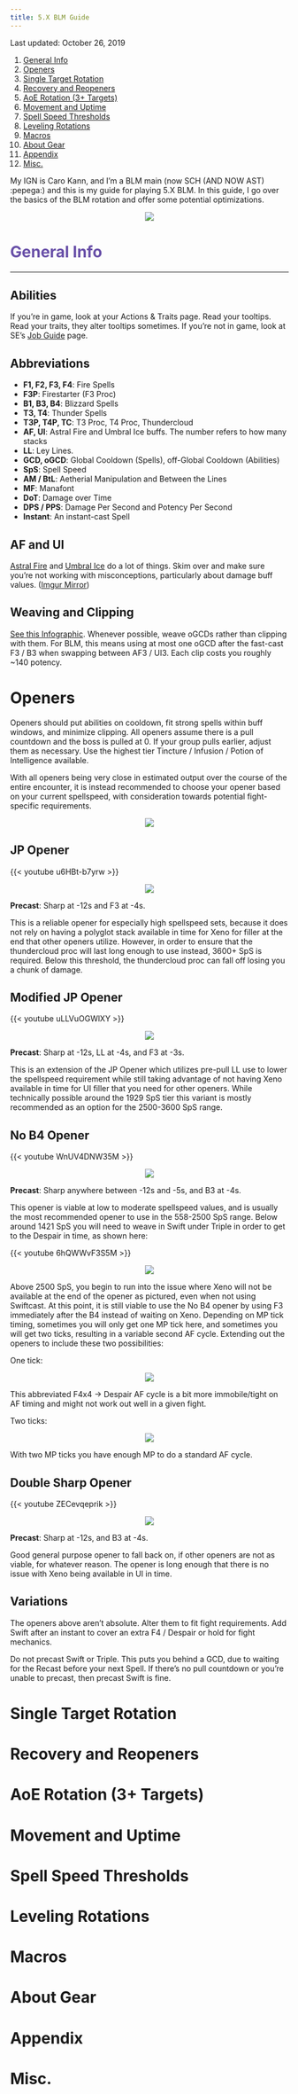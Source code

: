 ```yaml
---
title: 5.X BLM Guide
---
```

<style>
  heading1{
    color:#674ea7";
  }
</style>

Last updated: October 26, 2019

1. [General Info](#general-info)
2. [Openers](#openers)
3. [Single Target Rotation](#single-target-rotation)
4. [Recovery and Reopeners](#recovery-and-reopeners)
5. [AoE Rotation (3+ Targets)](#aoe-rotation-3-targets)
6. [Movement and Uptime](#movement-and-uptime)
7. [Spell Speed Thresholds](#spell-speed-thresholds)
8. [Leveling Rotations](#leveling-rotations)
9. [Macros](#macros)
10. [About Gear](#about-gear)
11. [Appendix](#appendix)
12. [Misc.](#misc)

My IGN is Caro Kann, and I’m a BLM main (now SCH (AND NOW AST) :pepega:) and this is my guide for playing 5.X BLM. In this guide, I go over the basics of the BLM rotation and offer some potential optimizations.

<div align="center">

![](/img/explosion.gif)

</div>

<span style="color:#674ea7">

# General Info

</span>

- - -

## Abilities

If you’re in game, look at your Actions & Traits page. Read your tooltips. Read your traits, they alter tooltips sometimes. If you’re not in game, look at SE’s [Job Guide](http://na.finalfantasyxiv.com/jobguide/blackmage/) page.

## Abbreviations

* **F1, F2, F3, F4**: Fire Spells
* **F3P**: Firestarter (F3 Proc)
* **B1, B3, B4**: Blizzard Spells
* **T3, T4**: Thunder Spells
* **T3P, T4P, TC**: T3 Proc, T4 Proc, Thundercloud
* **AF, UI**: Astral Fire and Umbral Ice buffs. The number refers to how many stacks
* **LL**: Ley Lines.
* **GCD, oGCD**: Global Cooldown (Spells), off-Global Cooldown (Abilities)
* **SpS**: Spell Speed
* **AM / BtL**: Aetherial Manipulation and Between the Lines
* **MF**: Manafont
* **DoT**: Damage over Time
* **DPS / PPS**: Damage Per Second and Potency Per Second
* **Instant**: An instant-cast Spell

## AF and UI

[Astral Fire](https://ffxiv.consolegameswiki.com/wiki/Astral_Fire) and [Umbral Ice](https://ffxiv.consolegameswiki.com/wiki/Umbral_Ice) do a lot of things. Skim over and make sure you’re not working with misconceptions, particularly about damage buff values. ([Imgur Mirror](http://imgur.com/a/2OYR3))

## Weaving and Clipping

[See this Infographic](https://cdn.discordapp.com/attachments/583967082132275200/622194213987156038/GCD_BLM_ed.png). Whenever possible, weave oGCDs rather than clipping with them. For BLM, this means using at most one oGCD after the fast-cast F3 / B3 when swapping between AF3 / UI3. Each clip costs you roughly ~140 potency.

# Openers

Openers should put abilities on cooldown, fit strong spells within buff windows, and minimize clipping. All openers assume there is a pull countdown and the boss is pulled at 0. If your group pulls earlier, adjust them as necessary. Use the highest tier Tincture / Infusion / Potion of Intelligence available.

With all openers being very close in estimated output over the course of the entire encounter, it is instead recommended to choose your opener based on your current spellspeed, with consideration towards potential fight-specific requirements.

<div align="center">

![](https://cdn.discordapp.com/attachments/592613187245834260/812071330458370078/unknown.png)

</div>

## JP Opener

{{< youtube u6HBt-b7yrw >}}

<div align="center">

![](/img/jp.png)

</div>

**Precast**: Sharp at -12s and F3 at -4s.

This is a reliable opener for especially high spellspeed sets, because it does not rely on having a polyglot stack available in time for Xeno for filler at the end that other openers utilize. However, in order to ensure that the thundercloud proc will last long enough to use instead, 3600+ SpS is required. Below this threshold, the thundercloud proc can fall off losing you a chunk of damage.

## Modified JP Opener

{{< youtube uLLVuOGWlXY >}}

<div align="center">

![](/img/modjp.png)

</div>

**Precast**: Sharp at -12s, LL at -4s, and F3 at -3s.

This is an extension of the JP Opener which utilizes pre-pull LL use to lower the spellspeed requirement while still taking advantage of not having Xeno available in time for UI filler that you need for other openers. While technically possible around the 1929 SpS tier this variant is mostly recommended as an option for the 2500-3600 SpS range.

## No B4 Opener

{{< youtube WnUV4DNW35M >}}

<div align="center">

![](/img/nob41.png)

</div>

**Precast**: Sharp anywhere between -12s and -5s, and B3 at -4s.

This opener is viable at low to moderate spellspeed values, and is usually the most recommended opener to use in the 558-2500 SpS range. Below around 1421 SpS you will need to weave in Swift under Triple in order to get to the Despair in time, as shown here:

{{< youtube 6hQWWvF3S5M >}}

<div align="center">

![](/img/nob42.png)

</div>

Above 2500 SpS, you begin to run into the issue where Xeno will not be available at the end of the opener as pictured, even when not using Swiftcast.  At this point, it is still viable to use the No B4 opener by using F3 immediately after the B4 instead of waiting on Xeno. Depending on MP tick timing, sometimes you will only get one MP tick here, and sometimes you will get two ticks, resulting in a variable second AF cycle. Extending out the openers to include these two possibilities:

One tick:

<div align="center">

![](/img/nob41tick.png)

</div>

This abbreviated F4x4 -> Despair AF cycle is a bit more immobile/tight on AF timing and might not work out well in a given fight.

Two ticks:

<div align="center">

![](/img/nob42tick.png)

</div>

With two MP ticks you have enough MP to do a standard AF cycle.

## Double Sharp Opener

{{< youtube ZECevqeprik >}}

<div align="center">

![](/img/doublesharp.png)

</div>

**Precast**: Sharp at -12s, and B3 at -4s.

Good general purpose opener to fall back on, if other openers are not as viable, for whatever reason. The opener is long enough that there is no issue with Xeno being available in UI in time.

## Variations

The openers above aren’t absolute. Alter them to fit fight requirements. Add Swift after an instant to cover an extra F4 / Despair or hold for fight mechanics. 

Do not precast Swift or Triple. This puts you behind a GCD, due to waiting for the Recast before your next Spell. If there’s no pull countdown or you’re unable to precast, then precast Swift is fine.

# Single Target Rotation

# Recovery and Reopeners

# AoE Rotation (3+ Targets)

# Movement and Uptime

# Spell Speed Thresholds

# Leveling Rotations

# Macros

# About Gear

# Appendix

# Misc.